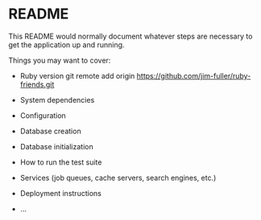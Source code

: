 # README

This README would normally document whatever steps are necessary to get the
application up and running.

Things you may want to cover:

* Ruby version      git remote add origin https://github.com/jim-fuller/ruby-friends.git

* System dependencies

* Configuration

* Database creation

* Database initialization

* How to run the test suite

* Services (job queues, cache servers, search engines, etc.)

* Deployment instructions

* ...
